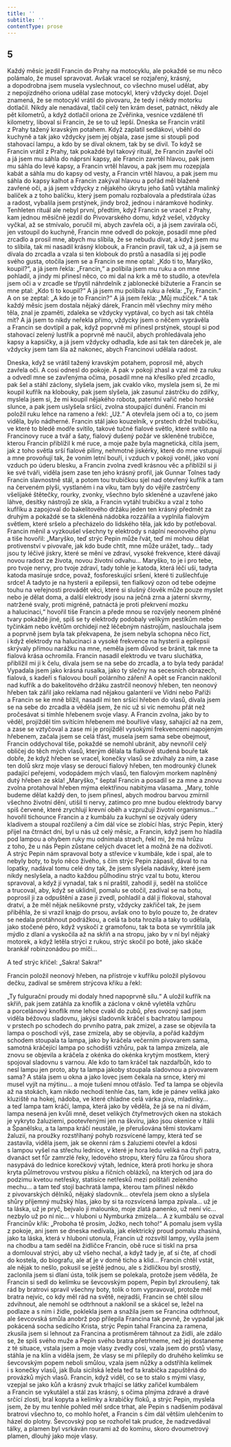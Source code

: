 ```yaml
---
title: ''
subtitle: ''
contentType: prose
---
```


<section>

## 5

Každý měsíc jezdil Francin do Prahy na motocyklu, ale pokaždé se mu něco polámalo, že musel spravovat. Avšak vracel se rozjařený, krásný, a dopodrobna jsem musela vyslechnout, co všechno musel udělat, aby z nepojízdného oriona udělal zase motocykl, který vždycky dojel. Dojel znamená, že se motocykl vrátil do pivovaru, že tedy i někdy motorku dotlačil. Nikdy ale nenadával, tlačil celý ten krám deset, patnáct, někdy ale pět kilometrů, a když dotlačil oriona ze Zvěřinka, vesnice vzdálené tři kilometry, liboval si Francin, že se to už lepší. Dneska se Francin vrátil z Prahy tažený kravským potahem. Když zaplatil sedlákovi, vběhl do kuchyně a tak jako vždycky jsem jej objala, zase jsme si stoupli pod stahovací lampu, a kdo by se díval oknem, tak by se divil. To když se Francin vrátil z Prahy, tak pokaždé byl takový rituál, že Francin zavřel oči a já jsem mu sáhla do náprsní kapsy, ale Francin zavrtěl hlavou, pak jsem mu sáhla do levé kapsy, a Francin vrtěl hlavou, a pak jsem mu rozepjala kabát a sáhla mu do kapsy od vesty, a Francin vrtěl hlavou, a pak jsem mu sáhla do kapsy kalhot a Francin zakýval hlavou a pořád měl blaženě zavřené oči, a já jsem vždycky z nějakého úkrytu jeho šatů vytáhla malinký balíček a z toho balíčku, který jsem pomalu rozbalovala a předstírala úžas a radost, vybalila jsem prstýnek, jindy brož, jednou i náramkové hodinky. Tenhleten rituál ale nebyl první, předtím, když Francin se vracel z Prahy, kam jednou měsíčně jezdil do Pivovarského domu, když vešel, vždycky vyčkal, až se stmívalo, poručil mi, abych zavřela oči, a já jsem zavírala oči, jen vstoupil do kuchyně, Francin mne odvedl do pokoje, posadil mne před zrcadlo a prosil mne, abych mu slíbila, že se nebudu dívat, a když jsem mu to slíbila, tak mi nasadil krásný klobouk, a Francin pravil, tak už, a já jsem se dívala do zrcadla a vzala si ten klobouk do prstů a nasadila si jej podle svého gusta, otočila jsem se a Francin se mne optal: „Kdo ti to, Maryško, koupil?“, a já jsem řekla: „Francin,“ a políbila jsem mu ruku a on mne pohladil, a jindy mi přinesl něco, co mi dal na krk a mě to studilo, a otevřela jsem oči a v zrcadle se třpytil náhrdelník z jablonecké bižuterie a Francin se mne ptal: „Kdo ti to koupil?“ A já jsem mu políbila ruku a řekla: „Ty, Francin.“ A on se zeptal: „A kdo je to Francin?“ A já jsem řekla: „Můj mužíček.“ A tak každý měsíc jsem dostala nějaký dárek, Francin měl všechny míry mého těla, znal je zpaměti, zdaleka se vždycky vyptával, co bych asi tak chtěla mít? A já jsem to nikdy neřekla přímo, vždycky jsem o něčem vyprávěla a Francin se dovtípil a pak, když poprvně mi přinesl prstýnek, stoupl si pod stahovací zelený lustřík a poprvně mě naučil, abych prohledávala jeho kapsy a kapsičky, a já jsem vždycky odhadla, kde asi tak ten dáreček je, ale vždycky jsem tam šla až nakonec, abych Francinovi udělala radost.

Dneska, když se vrátil tažený kravským potahem, poprosil mě, abych zavřela oči. A cosi odnesl do pokoje. A pak v pokoji zhasl a vzal mě za ruku a odvedl mne se zavřenýma očima, posadil mne na křesílko před zrcadlo, pak šel a stáhl záclony, slyšela jsem, jak cvaklo víko, myslela jsem si, že mi koupil kufřík na klobouky, pak jsem slyšela, jak zasunul zástrčku do zdířky, myslela jsem si, že mi koupil nějakého robota, patentní vařič nebo horské slunce, a pak jsem uslyšela sršící, zvolna stoupající dunění. Francin mi položil ruku lehce na rameno a řekl: „Už.“ A otevřela jsem oči a to, co jsem viděla, bylo nádherné. Francin stál jako kouzelník, v prstech držel trubičku, ve které to bledě modře svítilo, takové tučné fialové světlo, které svítilo na Francinovy ruce a tvář a šaty, fialový dušený požár ve skleněné trubičce, kterou Francin přiblížil k mé ruce, a moje paže byla magnetická, cítila jsem, jak z toho světla srší fialové piliny, nehmotné jiskérky, které do mne vstupují a mne provoňují tak, že voním letní bouří, i vzduch v pokoji voněl, jako voní vzduch po úderu blesku, a Francin zvolna zvedl krásnou věc a přiblížil si ji ke své tváři, viděla jsem zase ten jeho krásný profil, jak Gunnar Tolnes tady Francin slavnostně stál, a potom tou trubičkou sjel nad otevřený kufřík a tam na červeném plyši, vystlaném i na víku, tam byly do vějíře zastrčeny všelijaké štětečky, rourky, zvonky, všechno bylo skleněné a uzavřené jako láhve, desítky nástrojů ze skla, a Francin vytáhl trubičku a vzal z toho kufříku a zapojoval do bakelitového držáku jeden ten krásný předmět za druhým a pokaždé se ta skleněná nádobka rozzářila a vyplnila fialovým světlem, které sršelo a přecházelo do lidského těla, jak kdo by potřeboval. Francin měnil a vyzkoušel všechny ty elektrody s náplní neonového plynu a tiše hovořil: „Maryško, teď strýc Pepin může řvát, teď mi mohou dělat protivenství v pivovaře, jak kdo bude chtít, mne může urážet, tady… tady jsou ty léčivé jiskry, které se mění ve zdraví, vysoké frekvence, které dávají novou radost ze života, novou životní odvahu… Maryško, to je i pro tebe, pro tvoje nervy, pro tvoje zdraví, tady tohle je katoda, která léčí uši, tadyta katoda masíruje srdce, považ, fosforeskující sršení, které ti zušlechťuje srdce! A tadyto je na hysterii a epilepsii, ten fialkový ozon od tebe odejme touhu na veřejnosti provádět věci, které si slušný člověk může pouze myslet nebo je dělat doma, a další elektrody jsou na ječná zrna a jaterní skvrny, natržené svaly, proti migréně, patnáctá je proti překrvení mozku a halucinaci,“ hovořil tiše Francin a přede mnou se rozvíjely neonem plněné tvary pokaždé jiné, spíš se ty elektrody podobaly velikým pestíkům nebo tyčinkám nebo květům orchidejí než léčebným nástrojům, naslouchala jsem a poprvně jsem byla tak překvapena, že jsem nebyla schopna něco říct, i když elektrody na halucinaci a vysoké frekvence na hysterii a epilepsii skrývaly přímou narážku na mne, neměla jsem důvod se bránit, tak mne ta fialová krása ochromila. Francin nasadil elektrodu ve tvaru sluchátka, přiblížil mi ji k čelu, dívala jsem se na sebe do zrcadla, a to byla tedy paráda! Vypadala jsem jako krásná rusalka, jako ty slečny na secesních obrazech, fialová, s kadeří s fialovou bouří polárního záření! A opět se Francin naklonil nad kufřík a do bakelitového držáku zastrčil neonový hřeben, ten neonový hřeben tak zářil jako reklama nad nějakou galanterií ve Vídni nebo Paříži a Francin se ke mně blížil, nasadil mi ten sršící hřeben do vlasů, dívala jsem se na sebe do zrcadla a věděla jsem, že nic už si víc nemohu přát než pročesávat si tímhle hřebenem svoje vlasy. A Francin zvolna, jako by to věděl, projížděl tím svítícím hřebenem mé bouřlivé vlasy, sahající až na zem, a zase se vztyčoval a zase mi je projížděl vysokými frekvencemi napojeným hřebenem, začala jsem se celá třást, musela jsem sama sebe obejmout, Francin oddychoval tiše, pokaždé se nemohl ubránit, aby nevnořil celý obličej do těch mých vlasů, kterým dělala ta fialkově studená bouře tak dobře, že když hřeben se vracel, konečky vlasů se zdvihaly za ním, a zase ten dolů skrz moje vlasy se deroucí fialový hřeben, ten modrounký člunek padající peřejemi, vodopádem mých vlasů, ten fialovým morkem naplněný dutý hřeben ze skla! „Maryško,“ šeptal Francin a posadil se za mne a znovu zvolna protahoval hřeben mýma elektřinou nabitýma vlasama. „Mary, tohle budeme dělat každý den, to jsem přinesl, abych modrou barvou zmírnil všechno životní dění, utišil ti nervy, zatímco pro mne budou elektrody barvy spíš červené, které zrychlují krevní oběh a vzpružují životní organismus…“ hovořil tichounce Francin a z kumbálu za kuchyní se ozývaly údery kladivem a stoupal rozčilený a čím dál více se zlobící hlas, strýc Pepin, který přijel na čtrnáct dní, byl u nás už celý měsíc, a Francin, když jsem ho hladila pod lampou a ohybem ruky mu odnímala strach, řekl mi, že má hrůzu z toho, že u nás Pepin zůstane celých dvacet let a možná že na doživotí. A strýc Pepin nám spravoval boty a střevíce v kumbále, kde i spal, ale to nebyly boty, to bylo něco živého, s čím strýc Pepin zápasil, dával to na lopatky, nadával tomu celé dny tak, že jsem slyšela nadávky, které jsem nikdy neslyšela, a nadto každou půlhodinu strýc vzal tu botu, kterou spravoval, a když jí vynadal, tak s ní praštil, zahodil ji, seděl na stoličce a trucoval, aby, když se uklidnil, pomalu se otočil, zadíval se na botu, poprosil ji za odpuštění a zase ji zvedl, pohladil a dál ji flokoval, stahoval dratví, a že měl nějak nešikovné prsty, vždycky zakřičel tak, že jsem přiběhla, že si vrazil knajp do prsou, avšak ono to bylo pouze to, že dratev se nedala protáhnout podrážkou, a celá ta bota hrozila a taky to udělala, jako stočené péro, když vyskočí z gramofonu, tak ta bota se vymrštila jak mýdlo z dlaní a vyskočila až na skříň a na stropu, jako by v ní byl nějaký motorek, a když letěla strýci z rukou, strýc skočil po botě, jako skáče brankář robinzonádou po míči…

A teď strýc křičel: „Sakra! Sakra!“

Francin položil neonový hřeben, na přístroje v kufříku položil plyšovou dečku, zadíval se směrem strýcova křiku a řekl:

„Ty fulgurační proudy mi dodaly hned napoprvně sílu.“ A uložil kufřík na skříň, pak jsem zatáhla za knoflík a záclona v okně vyletěla vzhůru a porcelánový knoflík mne lehce cvakl do zubů, přes ovocný sad jsem viděla béžovou sladovnu, jakýsi sladovník kráčel s bachratou lampou v prstech po schodech do prvního patra, pak zmizel, a zase se objevila ta lampa o poschodí výš, zase zmizela, aby se objevila, a pořád každým schodem stoupala ta lampa, jako by kráčela večerním pivovarem sama, samotná kráčející lampa po schodišti vzhůru, pak ta lampa zmizela, ale znovu se objevila a kráčela z okénka do okénka krytým mostkem, který spojoval sladovnu s varnou. Ale kdo to tam kráčel tak nazdařbůh, kdo to nesl lampu jen proto, aby ta lampa jakoby stoupala sladovnou a pivovarem sama? A stála jsem u okna a jako lovec jsem čekala na srnce, který mi musel vyjít na mýtinu… a moje tušení mnou otřáslo. Teď ta lampa se objevila až na stokách, kam nikdo nechodí tenhle čas, tam, kde je pánev veliká jako kluziště na hokej, nádoba, ve které chladne celá várka piva, mladinky… a teď lampa tam kráčí, lampa, která jako by věděla, že já se na ni dívám, lampa nesená jen kvůli mně, deset velikých čtyřmetrových oken na stokách je vykryto žaluziemi, pootevřenými jen na škvíru, jako jsou okenice v Itálii a Španělsku, a ta lampa kráčí neustále, je přerušována těmi stovkami žaluzií, na proužky rozstříhaný pohyb rozsvícené lampy, která teď se zastavila, viděla jsem, jak se okenní rám s žaluziemi otevřel a kdosi s lampou vyšel na střechu lednice, v které je hora ledu veliká na čtyři patra, dvanáct set fůr zamrzlé řeky, ledového stropu, který fůru za fůrou shora nasypává do lednice korečkový výtah, lednice, která proti horku je shora kryta půlmetrovou vrstvou písku a říčních oblázků, na kterých od jara do podzimu kvetou netřesky, statisíce netřesků mezi polštáři zeleného mechu… a tam teď stojí bachratá lampa, kterou tam přinesl někdo z pivovarských dělníků, nějaký sladovník… otevřela jsem okno a slyšela shůry příjemný mužský hlas, jako by si ta rozsvícená lampa zpívala… už je ta láska, už je pryč, bejvalo jí malounko, moje zlatá panenko, už není víc… nezbylo už po ní nic… v hluboni u Nymburka zmizela… A z kumbálu se ozval Francinův křik: „Proboha tě prosím, Jožko, nech toho!“ A pomalu jsem vyšla z pokoje, ani jsem se dneska nedívala, jak elektrický proud pomalu zhasíná, jako ta láska, která v hluboni utonula, Francin už rozsvítil lampy, vyšla jsem na chodbu a tam seděl na židličce Francin, obě ruce si tiskl na prsa a domlouval strýci, aby už všeho nechal, a když tady je, ať si čte, ať chodí do kostela, do biografu, ale ať je v domě ticho a klid… Francin chtěl vstát, ale nějak to nešlo, pokusil se ještě jednou, ale s židličkou byl srostlý, zaclonila jsem si dlaní ústa, tolik jsem se polekala, protože jsem věděla, že Francin si sedl do kelímku se ševcovským popem, Pepin byl zkroušený, tak rád by bratrovi spravil všechny boty, tolik o tom vypravoval, protože měl bratra nejvíc, co kdy měl rád na světě, nejradši, Francin se chtěl silou zdvihnout, ale nemohl se odtrhnout a naklonil se a skácel se, ležel na podlaze a s ním i židle, poklekla jsem a snažila jsem se Francina odtrhnout, ale ševcovská smůla anobrž pop přilepila Francina tak pevně, že vypadal jak pokácená socha sedícího Krista, strýc Pepin tahal Francina za ramena, zkusila jsem si lehnout za Francina a protisměrem táhnout za židli, ale zdálo se, že spíš svého muže a Pepin svého bratra přetrhneme, než jej dostaneme z té situace, vstala jsem a moje vlasy zvedly cosi, vzala jsem do prstů vlasy, stáhla je na klín a viděla jsem, že vlasy se mi přilepily do druhého kelímku se ševcovským popem neboli smůlou, vzala jsem nůžky a odstřihla kelímek i s konečky vlasů, jak Bula sicilská ležela teď ta krabička zapuštěná do provázků mých vlasů. Francin, když viděl, co se to stalo s mými vlasy, vzepjal se jako kůň a krásný zvuk trhající se látky zařičel kumbálem a Francin se vykutálel a stál zas krásný, s očima plnýma zdravé a dravé srčící zlosti, bral kopyta a kelímky a krabičky floků, a strýc Pepin, myslela jsem, že by mu tenhle pohled měl srdce trhat, ale Pepin s nadšením podával bratrovi všechno to, co mohlo hořet, a Francin s čím dál větším ulehčením to házel do plotny. Ševcovský pop se rozhořel tak prudce, že nadzvedával tálky, a plamen byl vsrkáván rourami až do komínu, skoro dvoumetrový plamen, dlouhý jako moje vlasy.

</section>
